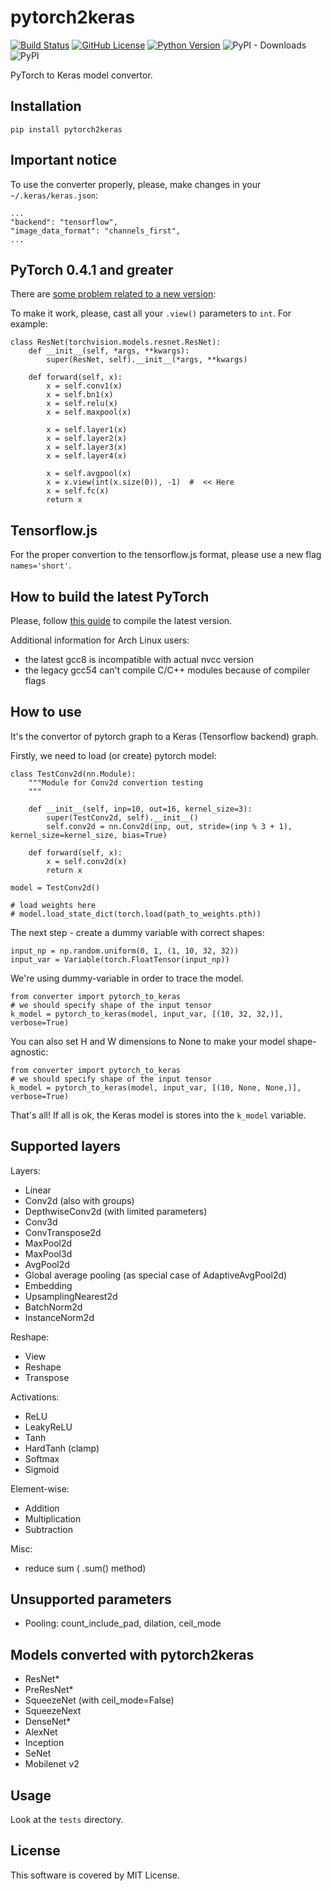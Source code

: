 # pytorch2keras

[![Build Status](https://travis-ci.com/nerox8664/pytorch2keras.svg?branch=master)](https://travis-ci.com/nerox8664/pytorch2keras)
[![GitHub License](https://img.shields.io/badge/License-MIT-blue.svg)](https://opensource.org/licenses/MIT)
[![Python Version](https://img.shields.io/badge/python-2.7%2C3.6-lightgrey.svg)](https://github.com/nerox8664/pytorch2keras)
![PyPI - Downloads](https://img.shields.io/pypi/dd/pytorch2keras.svg)
![PyPI](https://img.shields.io/pypi/v/pytorch2keras.svg)

PyTorch to Keras model convertor. 

## Installation

```
pip install pytorch2keras 
```

## Important notice

To use the converter properly, please, make changes in your `~/.keras/keras.json`:


```
...
"backend": "tensorflow",
"image_data_format": "channels_first",
...
```

## PyTorch 0.4.1 and greater

There are [some problem related to a new version](https://github.com/pytorch/pytorch/issues/13963):

To make it work, please, cast all your `.view()` parameters to `int`. For example:

```
class ResNet(torchvision.models.resnet.ResNet):
    def __init__(self, *args, **kwargs):
        super(ResNet, self).__init__(*args, **kwargs)

    def forward(self, x):
        x = self.conv1(x)
        x = self.bn1(x)
        x = self.relu(x)
        x = self.maxpool(x)

        x = self.layer1(x)
        x = self.layer2(x)
        x = self.layer3(x)
        x = self.layer4(x)

        x = self.avgpool(x)
        x = x.view(int(x.size(0)), -1)  #  << Here
        x = self.fc(x)
        return x
```

## Tensorflow.js

For the proper convertion to the tensorflow.js format, please use a new flag `names='short'`.


## How to build the latest PyTorch

Please, follow [this guide](https://github.com/pytorch/pytorch#from-source) to compile the latest version.

Additional information for Arch Linux users:

* the latest gcc8 is incompatible with actual nvcc version
* the legacy gcc54 can't compile C/C++ modules because of compiler flags

## How to use

It's the convertor of pytorch graph to a Keras (Tensorflow backend) graph.

Firstly, we need to load (or create) pytorch model:

```
class TestConv2d(nn.Module):
    """Module for Conv2d convertion testing
    """

    def __init__(self, inp=10, out=16, kernel_size=3):
        super(TestConv2d, self).__init__()
        self.conv2d = nn.Conv2d(inp, out, stride=(inp % 3 + 1), kernel_size=kernel_size, bias=True)

    def forward(self, x):
        x = self.conv2d(x)
        return x

model = TestConv2d()

# load weights here
# model.load_state_dict(torch.load(path_to_weights.pth))
```

The next step - create a dummy variable with correct shapes:

```
input_np = np.random.uniform(0, 1, (1, 10, 32, 32))
input_var = Variable(torch.FloatTensor(input_np))
```

We're using dummy-variable in order to trace the model.

```
from converter import pytorch_to_keras
# we should specify shape of the input tensor
k_model = pytorch_to_keras(model, input_var, [(10, 32, 32,)], verbose=True)  
```

You can also set H and W dimensions to None to make your model shape-agnostic:

```
from converter import pytorch_to_keras
# we should specify shape of the input tensor
k_model = pytorch_to_keras(model, input_var, [(10, None, None,)], verbose=True)  
```

That's all! If all is ok, the Keras model is stores into the `k_model` variable.

## Supported layers

Layers:

* Linear
* Conv2d (also with groups)
* DepthwiseConv2d (with limited parameters)
* Conv3d
* ConvTranspose2d
* MaxPool2d
* MaxPool3d
* AvgPool2d
* Global average pooling (as special case of AdaptiveAvgPool2d)
* Embedding
* UpsamplingNearest2d
* BatchNorm2d
* InstanceNorm2d

Reshape:

* View
* Reshape
* Transpose

Activations:

* ReLU
* LeakyReLU
* Tanh
* HardTanh (clamp)
* Softmax
* Sigmoid

Element-wise:

* Addition
* Multiplication
* Subtraction

Misc:

* reduce sum ( .sum() method)

## Unsupported parameters

* Pooling: count_include_pad, dilation, ceil_mode

## Models converted with pytorch2keras

* ResNet*
* PreResNet*
* SqueezeNet (with ceil_mode=False)
* SqueezeNext
* DenseNet*
* AlexNet
* Inception
* SeNet
* Mobilenet v2

## Usage
Look at the `tests` directory.

## License
This software is covered by MIT License.